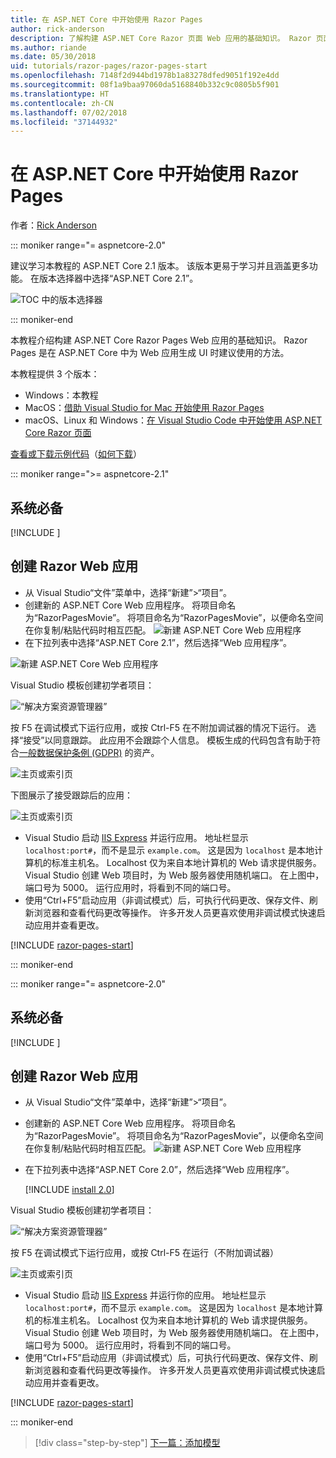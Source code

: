 ```yaml
---
title: 在 ASP.NET Core 中开始使用 Razor Pages
author: rick-anderson
description: 了解构建 ASP.NET Core Razor 页面 Web 应用的基础知识。 Razor 页面推荐用于 ASP.NET Core 中的 Web 工作负载。
ms.author: riande
ms.date: 05/30/2018
uid: tutorials/razor-pages/razor-pages-start
ms.openlocfilehash: 7148f2d944bd1978b1a83278dfed9051f192e4dd
ms.sourcegitcommit: 08f1a9baa97060da5168840b332c9c0805b5f901
ms.translationtype: HT
ms.contentlocale: zh-CN
ms.lasthandoff: 07/02/2018
ms.locfileid: "37144932"
---
```

# <a name="get-started-with-razor-pages-in-aspnet-core"></a>在 ASP.NET Core 中开始使用 Razor Pages

作者：[Rick Anderson](https://twitter.com/RickAndMSFT)

::: moniker range="= aspnetcore-2.0"

建议学习本教程的 ASP.NET Core 2.1 版本。 该版本更易于学习并且涵盖更多功能。 在版本选择器中选择“ASP.NET Core 2.1”。

![TOC 中的版本选择器](razor-pages-start/_static/v21.png)

::: moniker-end

本教程介绍构建 ASP.NET Core Razor Pages Web 应用的基础知识。 Razor Pages 是在 ASP.NET Core 中为 Web 应用生成 UI 时建议使用的方法。

本教程提供 3 个版本：

* Windows：本教程
* MacOS：[借助 Visual Studio for Mac 开始使用 Razor Pages](xref:tutorials/razor-pages-mac/razor-pages-start)
* macOS、Linux 和 Windows：[在 Visual Studio Code 中开始使用 ASP.NET Core Razor 页面](xref:tutorials/razor-pages-vsc/razor-pages-start)

[查看或下载示例代码](https://github.com/aspnet/Docs/tree/master/aspnetcore/tutorials/razor-pages/razor-pages-start/sample)（[如何下载](xref:tutorials/index#how-to-download-a-sample)）

::: moniker range=">= aspnetcore-2.1"

## <a name="prerequisites"></a>系统必备

[!INCLUDE [](~/includes/net-core-prereqs-windows.md) [](~/includes/net-core-prereqs-windows.md)]

## <a name="create-a-razor-web-app"></a>创建 Razor Web 应用

* 从 Visual Studio“文件”菜单中，选择“新建”>“项目”。
* 创建新的 ASP.NET Core Web 应用程序。 将项目命名为“RazorPagesMovie”。 将项目命名为“RazorPagesMovie”，以便命名空间在你复制/粘贴代码时相互匹配。
 ![新建 ASP.NET Core Web 应用程序](razor-pages-start/_static/np_2.1.png)
* 在下拉列表中选择“ASP.NET Core 2.1”，然后选择“Web 应用程序”。

 ![新建 ASP.NET Core Web 应用程序](razor-pages-start/_static/np_2_2.1.png)

Visual Studio 模板创建初学者项目：

![“解决方案资源管理器”](razor-pages-start/_static/se2.1.png)

按 F5 在调试模式下运行应用，或按 Ctrl-F5 在不附加调试器的情况下运行。 选择“接受”以同意跟踪。 此应用不会跟踪个人信息。 模板生成的代码包含有助于符合[一般数据保护条例 (GDPR)](xref:security/gdpr) 的资产。

![主页或索引页](razor-pages-start/_static/homeGDPR.png)

下图展示了接受跟踪后的应用：

![主页或索引页](razor-pages-start/_static/home2.1.png)

* Visual Studio 启动 [IIS Express](/iis/extensions/introduction-to-iis-express/iis-express-overview) 并运行应用。 地址栏显示 `localhost:port#`，而不是显示 `example.com`。 这是因为 `localhost` 是本地计算机的标准主机名。 Localhost 仅为来自本地计算机的 Web 请求提供服务。 Visual Studio 创建 Web 项目时，为 Web 服务器使用随机端口。 在上图中，端口号为 5000。 运行应用时，将看到不同的端口号。
* 使用“Ctrl+F5”启动应用（非调试模式）后，可执行代码更改、保存文件、刷新浏览器和查看代码更改等操作。 许多开发人员更喜欢使用非调试模式快速启动应用并查看更改。

[!INCLUDE [razor-pages-start](~/includes/RP/2.1/razor-pages-start.md)]

::: moniker-end

::: moniker range="= aspnetcore-2.0"

## <a name="prerequisites"></a>系统必备

[!INCLUDE [](~/includes/net-core-prereqs-windows.md) [](~/includes/net-core-prereqs-windows.md)]

## <a name="create-a-razor-web-app"></a>创建 Razor Web 应用

* 从 Visual Studio“文件”菜单中，选择“新建”>“项目”。
* 创建新的 ASP.NET Core Web 应用程序。 将项目命名为“RazorPagesMovie”。 将项目命名为“RazorPagesMovie”，以便命名空间在你复制/粘贴代码时相互匹配。
  ![新建 ASP.NET Core Web 应用程序](../../razor-pages/index/_static/np.png)
* 在下拉列表中选择“ASP.NET Core 2.0”，然后选择“Web 应用程序”。

  [!INCLUDE [install 2.0](~/includes/dotnetcore-on-dotnetfx-vs.md)]

Visual Studio 模板创建初学者项目：

![“解决方案资源管理器”](razor-pages-start/_static/se.png)

按 F5 在调试模式下运行应用，或按 Ctrl-F5 在运行（不附加调试器）

![主页或索引页](razor-pages-start/_static/home.png)

* Visual Studio 启动 [IIS Express](/iis/extensions/introduction-to-iis-express/iis-express-overview) 并运行你的应用。 地址栏显示 `localhost:port#`，而不显示 `example.com`。 这是因为 `localhost` 是本地计算机的标准主机名。 Localhost 仅为来自本地计算机的 Web 请求提供服务。 Visual Studio 创建 Web 项目时，为 Web 服务器使用随机端口。 在上图中，端口号为 5000。 运行应用时，将看到不同的端口号。
* 使用“Ctrl+F5”启动应用（非调试模式）后，可执行代码更改、保存文件、刷新浏览器和查看代码更改等操作。 许多开发人员更喜欢使用非调试模式快速启动应用并查看更改。

[!INCLUDE [razor-pages-start](~/includes/RP/razor-pages-start.md)]

::: moniker-end

> [!div class="step-by-step"]
> [下一篇：添加模型](xref:tutorials/razor-pages/model)
